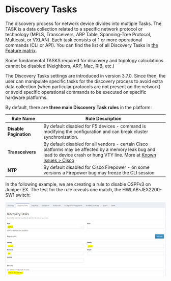 # Discovery Tasks

The discovery process for network device divides into multiple Tasks.
The TASK is a data collection related to a specific network protocol or
technology (MPLS, Transceivers, ARP Table, Spanning-Tree Protocol,
Multicast, or VXLAN). Each task consists of 1 or more operational
commands (CLI or API). You can find the list of all Discovery Tasks
in [the Feature matrix](https://matrix.ipfabric.io).

Some fundamental TASKS required for discovery and topology calculations
cannot be disabled (Neighbors, ARP, Mac, RIB, etc.)

The Discovery Tasks settings are introduced in version 3.7.0. Since
then, the user can manipulate specific tasks for the discovery process
to avoid extra data collection (when particular protocols are not
present on the network) or avoid specific operational commands to be
executed on specific hardware platforms.

By default, there are **three main Discovery Task rules** in the
platform:

| **Rule Name**          | **Rule Description**                                                                                                                                                                                                 |
| ---------------------- | -------------------------------------------------------------------------------------------------------------------------------------------------------------------------------------------------------------------- |
| **Disable Pagination** | By default disabled for F5 devices - command is modifying the configuration and can break cluster synchronization.                                                                                                   |
| **Transceivers**       | By default disabled for all vendors - certain Cisco platforms may be affected by a memory leak bug and lead to device crash or hung VTY line. More at [Known Issues \> Cisco](../../../releases/known_issues/cisco/) |
| **NTP**                | By default disabled for Cisco Firepower - on some versions a Firepower bug may freeze the CLI session                                                                                                                |

In the following example, we are creating a rule to disable OSPFv3 on
Juniper EX. The test for the rule reveals one match, the
HWLAB-JEX2200-SW1 switch:

![Discovery Tasks settings in IP Fabric](./1936130053.png "Discovery Tasks settings in IP Fabric")
